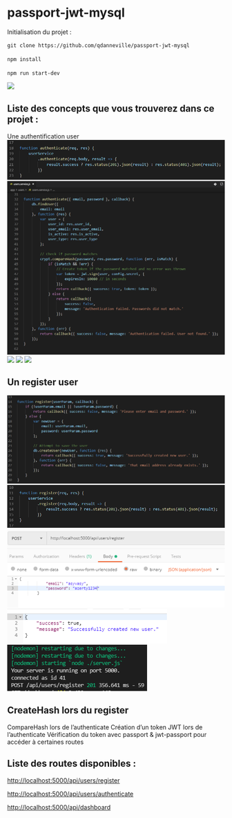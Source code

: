 # passport-jwt-mysql

Initialisation du projet :

```
git clone https://github.com/qdanneville/passport-jwt-mysql

npm install

npm run start-dev
```

![](./images/arbo)

## Liste des concepts que vous trouverez dans ce projet :

Une authentification user
![](./images/user.controller.authenticate.PNG)
![](./images/user.service.authenticate.PNG)
![](./images/postman.authenticate.response.PNG)
![](./images/postman.authenticate.response.PNG)
![](./images/authenticate.log.server.PNG)

## Un register user

![](./images/user.service.register.PNG)
![](./images/user.controller.register.PNG)
![](./images/postman.register.request.PNG)
![](./images/postman.register.response.PNG)
![](./images/register.log.server.PNG)

## CreateHash lors du register

CompareHash lors de l’authenticate
Création d’un token JWT lors de l’authenticate
Vérification du token avec passport & jwt-passport pour accéder à certaines routes

## Liste des routes disponibles :

<http://localhost:5000/api/users/register>

<http://localhost:5000/api/users/authenticate>

<http://localhost:5000/api/dashboard>

